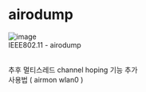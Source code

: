 # airodump

![image](https://user-images.githubusercontent.com/60957575/106087181-cd120200-6166-11eb-91e4-f0768e7b2123.png)
<br>
IEEE802.11 - airodump 

<br>
추후 멀티스레드 channel hoping 기능 추가
<br>사용법
( airmon wlan0 )
